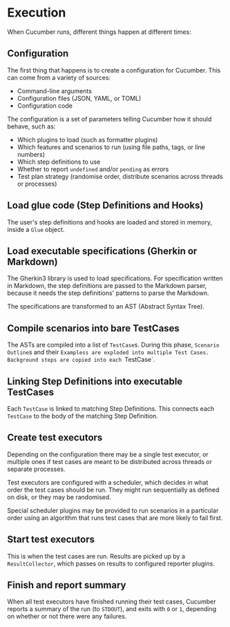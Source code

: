 # Execution

When Cucumber runs, different things happen at different times:

## Configuration

The first thing that happens is to create a configuration for Cucumber.
This can come from a variety of sources:

* Command-line arguments
* Configuration files (JSON, YAML, or TOML)
* Configuration code

The configuration is a set of parameters telling Cucumber how it should
behave, such as:

* Which plugins to load (such as formatter plugins)
* Which features and scenarios to run (using file paths, tags, or line numbers)
* Which step definitions to use
* Whether to report `undefined` and/or `pending` as errors
* Test plan strategy (randomise order, distribute scenarios across threads or processes)

## Load glue code (Step Definitions and Hooks)

The user's step definitions and hooks are loaded and stored in
memory, inside a `Glue` object.

## Load executable specifications (Gherkin or Markdown)

The Gherkin3 library is used to load specifications. For
specification written in Markdown, the step definitions
are passed to the Markdown parser, because it needs the
step definitions' patterns to parse the Markdown.

The specifications are transformed to an AST (Abstract Syntax Tree).

## Compile scenarios into bare TestCases

The ASTs are compiled into a list of `TestCase`s. During this phase,
`Scenario Outline`s and their `Exampless are exploded into multiple Test
Cases. Background steps are copied into each `TestCase`.

## Linking Step Definitions into executable TestCases

Each `TestCase` is linked to matching Step Definitions. This connects
each `TestCase` to the body of the matching Step Definition.

## Create test executors

Depending on the configuration there may be a single test executor,
or multiple ones if test cases are meant to be distributed across
threads or separate processes.

Test executors are configured with a scheduler, which decides in
what order the test cases should be run. They might run sequentially
as defined on disk, or they may be randomised. 

Special scheduler
plugins may be provided to run scenarios in a particular order
using an algorithm that runs test cases that are more likely to fail
first.

## Start test executors

This is when the test cases are run. Results are picked up by a
`ResultCollector`, which passes on results to configured reporter
plugins.

## Finish and report summary

When all test executors have finished running their test cases,
Cucumber reports a summary of the run (to `STDOUT`), and exits
with `0` or `1`, depending on whether or not there were any failures.
